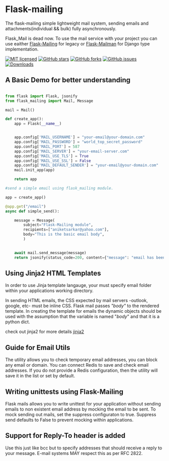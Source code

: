 # Flask-mailing

The flask-mailing simple lightweight mail system, sending emails and attachments(individual && bulk) fully asynchronously.

Flask_Mail is dead now. To use the mail service with your project you can use eaither [Flask-Mailing](https://github.com/marktennyson/flask-mailing) for legacy or [Flask-Mailman](https://github.com/waynerv/flask-mailman) for Django type implementation.

[![MIT licensed](https://img.shields.io/github/license/marktennyson/flask-mailing)](https://raw.githubusercontent.com/marktennyson/flask-mailing/master/LICENSE)
[![GitHub stars](https://img.shields.io/github/stars/marktennyson/flask-mailing.svg)](https://github.com/marktennyson/flask-mailing/stargazers)
[![GitHub forks](https://img.shields.io/github/forks/marktennyson/flask-mailing.svg)](https://github.com/marktennyson/flask-mailing/network)
[![GitHub issues](https://img.shields.io/github/issues-raw/marktennyson/flask-mailing)](https://github.com/marktennyson/flask-mailing/issues)
[![Downloads](https://pepy.tech/badge/flask-mailing)](https://pepy.tech/project/flask-mailing)

## A Basic Demo for better understanding

```python

from flask import Flask, jsonify
from flask_mailing import Mail, Message

mail = Mail()

def create_app():
    app = Flask(__name__)


    app.config['MAIL_USERNAME'] = "your-email@your-domain.com"
    app.config['MAIL_PASSWORD'] = "world_top_secret_password"
    app.config['MAIL_PORT'] = 587
    app.config['MAIL_SERVER'] = "your-email-server.com"
    app.config['MAIL_USE_TLS'] = True
    app.config['MAIL_USE_SSL'] = False
    app.config['MAIL_DEFAULT_SENDER'] = "your-email@your-domain.com"
    mail.init_app(app)

    return app

#send a simple email using flask_mailing module.

app = create_app()

@app.get("/email")
async def simple_send():

    message = Message(
        subject="Flask-Mailing module",
        recipients=["aniketsarkar@yahoo.com"],
        body="This is the basic email body",
        )

    
    await mail.send_message(message)
    return jsonify(status_code=200, content={"message": "email has been sent"})
```

## Using Jinja2 HTML Templates

In order to use Jinja template langauge, your must specify email folder within your applications working directory.

In sending HTML emails, the CSS expected by mail servers -outlook, google, etc- must be inline CSS. Flask mail passes _"body"_ to the rendered template. In creating the template for emails the dynamic objects should be used with the assumption that the variable is named "_body_" and that it is a python dict.

check out jinja2 for more details 
[jinja2](https://jinja.palletsprojects.com/en/2.11.x/)



##  Guide for Email Utils

The utility allows you to check temporary email addresses, you can block any email or domain. 
You can connect Redis to save and check email addresses. If you do not provide a Redis configuration, 
then the utility will save it in the list or set by default.



## Writing unittests using Flask-Mailing
Flask mails allows you to write unittest for your application without sending emails to
non existent email address by mocking the email to be sent. To mock sending out mails, set
the suppress configuraton to true. Suppress send defaults to False to prevent mocking within applications.


## Support for Reply-To header is added
Use this just like bcc but to specify addresses that should receive a reply to your message. E-mail systems MAY respect this as per RFC 2822.